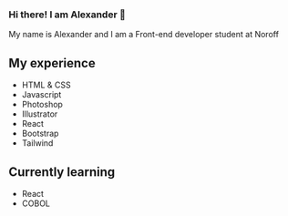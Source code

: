 ### Hi there! I am Alexander 👋

My name is Alexander and I am a Front-end developer student at Noroff

## My experience
- HTML & CSS
- Javascript
- Photoshop
- Illustrator
- React
- Bootstrap
- Tailwind

## Currently learning
- React
- COBOL
  

<!--
**Zaracki/Zaracki** is a ✨ _special_ ✨ repository because its `README.md` (this file) appears on your GitHub profile.

Here are some ideas to get you started:

- 🔭 I’m currently working on ...
- 🌱 I’m currently learning ...
- 👯 I’m looking to collaborate on ...
- 🤔 I’m looking for help with ...
- 💬 Ask me about ...
- 📫 How to reach me: ...
- 😄 Pronouns: ...
- ⚡ Fun fact: ...
-->

